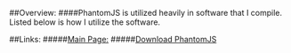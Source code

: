 

##Overview:
####PhantomJS is utilized heavily in software that I compile. Listed below is how I utilize the software.


##Links:
#####[Main Page:](http://phantomjs.org "Main PhantomJS URL")
#####[Download PhantomJS](http://phantomjs.org/download.html "PhantomJS Download URL")
